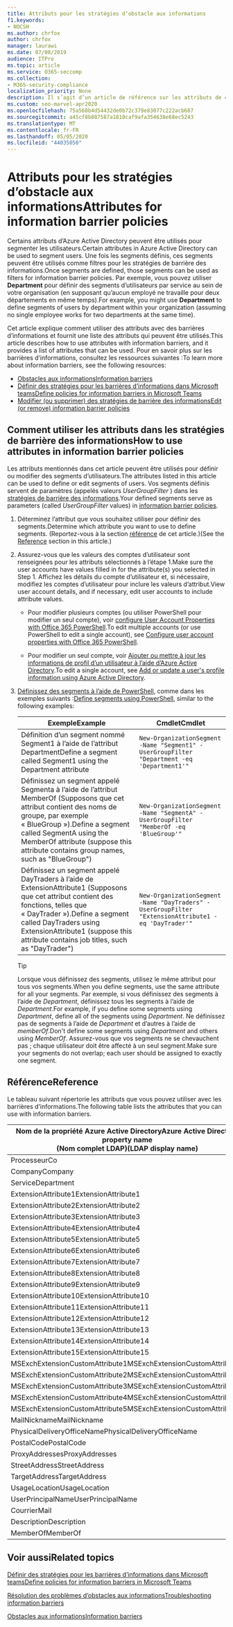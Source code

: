 ```yaml
---
title: Attributs pour les stratégies d’obstacle aux informations
f1.keywords:
- NOCSH
ms.author: chrfox
author: chrfox
manager: laurawi
ms.date: 07/08/2019
audience: ITPro
ms.topic: article
ms.service: O365-seccomp
ms.collection:
- M365-security-compliance
localization_priority: None
description: Il s’agit d’un article de référence sur les attributs de compte d’utilisateur Azure Active Directory que vous utilisez pour définir des segments de barrière des informations.
ms.custom: seo-marvel-apr2020
ms.openlocfilehash: 75a568b4d54432de0b72c379e83077c222acb687
ms.sourcegitcommit: a45cf8b887587a1810caf9afa354638e68ec5243
ms.translationtype: MT
ms.contentlocale: fr-FR
ms.lasthandoff: 05/05/2020
ms.locfileid: "44035050"
---
```

# <a name="attributes-for-information-barrier-policies"></a><span data-ttu-id="e31ba-103">Attributs pour les stratégies d’obstacle aux informations</span><span class="sxs-lookup"><span data-stu-id="e31ba-103">Attributes for information barrier policies</span></span>

<span data-ttu-id="e31ba-104">Certains attributs d’Azure Active Directory peuvent être utilisés pour segmenter les utilisateurs.</span><span class="sxs-lookup"><span data-stu-id="e31ba-104">Certain attributes in Azure Active Directory can be used to segment users.</span></span> <span data-ttu-id="e31ba-105">Une fois les segments définis, ces segments peuvent être utilisés comme filtres pour les stratégies de barrière des informations.</span><span class="sxs-lookup"><span data-stu-id="e31ba-105">Once segments are defined, those segments can be used as filters for information barrier policies.</span></span> <span data-ttu-id="e31ba-106">Par exemple, vous pouvez utiliser **Department** pour définir des segments d’utilisateurs par service au sein de votre organisation (en supposant qu’aucun employé ne travaille pour deux départements en même temps).</span><span class="sxs-lookup"><span data-stu-id="e31ba-106">For example, you might use **Department** to define segments of users by department within your organization (assuming no single employee works for two departments at the same time).</span></span> 

<span data-ttu-id="e31ba-107">Cet article explique comment utiliser des attributs avec des barrières d’informations et fournit une liste des attributs qui peuvent être utilisés.</span><span class="sxs-lookup"><span data-stu-id="e31ba-107">This article describes how to use attributes with information barriers, and it provides a list of attributes that can be used.</span></span> <span data-ttu-id="e31ba-108">Pour en savoir plus sur les barrières d’informations, consultez les ressources suivantes :</span><span class="sxs-lookup"><span data-stu-id="e31ba-108">To learn more about information barriers, see the following resources:</span></span>
- [<span data-ttu-id="e31ba-109">Obstacles aux informations</span><span class="sxs-lookup"><span data-stu-id="e31ba-109">Information barriers</span></span>](information-barriers.md)
- [<span data-ttu-id="e31ba-110">Définir des stratégies pour les barrières d’informations dans Microsoft teams</span><span class="sxs-lookup"><span data-stu-id="e31ba-110">Define policies for information barriers in Microsoft Teams</span></span>](information-barriers-policies.md)
- [<span data-ttu-id="e31ba-111">Modifier (ou supprimer) des stratégies de barrière des informations</span><span class="sxs-lookup"><span data-stu-id="e31ba-111">Edit (or remove) information barrier policies</span></span>](information-barriers-edit-segments-policies.md)

## <a name="how-to-use-attributes-in-information-barrier-policies"></a><span data-ttu-id="e31ba-112">Comment utiliser les attributs dans les stratégies de barrière des informations</span><span class="sxs-lookup"><span data-stu-id="e31ba-112">How to use attributes in information barrier policies</span></span>

<span data-ttu-id="e31ba-113">Les attributs mentionnés dans cet article peuvent être utilisés pour définir ou modifier des segments d’utilisateurs.</span><span class="sxs-lookup"><span data-stu-id="e31ba-113">The attributes listed in this article can be used to define or edit segments of users.</span></span> <span data-ttu-id="e31ba-114">Vos segments définis servent de paramètres (appelés valeurs *UserGroupFilter* ) dans les [stratégies de barrière des informations](information-barriers-policies.md).</span><span class="sxs-lookup"><span data-stu-id="e31ba-114">Your defined segments serve as parameters (called *UserGroupFilter* values) in [information barrier policies](information-barriers-policies.md).</span></span>

1. <span data-ttu-id="e31ba-115">Déterminez l’attribut que vous souhaitez utiliser pour définir des segments.</span><span class="sxs-lookup"><span data-stu-id="e31ba-115">Determine which attribute you want to use to define segments.</span></span> <span data-ttu-id="e31ba-116">(Reportez-vous à la section [référence](#reference) de cet article.)</span><span class="sxs-lookup"><span data-stu-id="e31ba-116">(See the [Reference](#reference) section in this article.)</span></span>

2. <span data-ttu-id="e31ba-117">Assurez-vous que les valeurs des comptes d’utilisateur sont renseignées pour les attributs sélectionnés à l’étape 1.</span><span class="sxs-lookup"><span data-stu-id="e31ba-117">Make sure the user accounts have values filled in for the attribute(s) you selected in Step 1.</span></span> <span data-ttu-id="e31ba-118">Affichez les détails du compte d’utilisateur et, si nécessaire, modifiez les comptes d’utilisateur pour inclure les valeurs d’attribut.</span><span class="sxs-lookup"><span data-stu-id="e31ba-118">View user account details, and if necessary, edit user accounts to include attribute values.</span></span> 

    - <span data-ttu-id="e31ba-119">Pour modifier plusieurs comptes (ou utiliser PowerShell pour modifier un seul compte), voir [configure User Account Properties with Office 365 PowerShell](https://docs.microsoft.com/office365/enterprise/powershell/configure-user-account-properties-with-office-365-powershell).</span><span class="sxs-lookup"><span data-stu-id="e31ba-119">To edit multiple accounts (or use PowerShell to edit a single account), see [Configure user account properties with Office 365 PowerShell](https://docs.microsoft.com/office365/enterprise/powershell/configure-user-account-properties-with-office-365-powershell).</span></span>

    - <span data-ttu-id="e31ba-120">Pour modifier un seul compte, voir [Ajouter ou mettre à jour les informations de profil d’un utilisateur à l’aide d’Azure Active Directory](https://docs.microsoft.com/azure/active-directory/fundamentals/active-directory-users-profile-azure-portal).</span><span class="sxs-lookup"><span data-stu-id="e31ba-120">To edit a single account, see [Add or update a user's profile information using Azure Active Directory](https://docs.microsoft.com/azure/active-directory/fundamentals/active-directory-users-profile-azure-portal).</span></span>

3. <span data-ttu-id="e31ba-121">[Définissez des segments à l’aide de PowerShell](information-barriers-policies.md#define-segments-using-powershell), comme dans les exemples suivants :</span><span class="sxs-lookup"><span data-stu-id="e31ba-121">[Define segments using PowerShell](information-barriers-policies.md#define-segments-using-powershell), similar to the following examples:</span></span>

    |<span data-ttu-id="e31ba-122">Exemple</span><span class="sxs-lookup"><span data-stu-id="e31ba-122">Example</span></span>  |<span data-ttu-id="e31ba-123">Cmdlet</span><span class="sxs-lookup"><span data-stu-id="e31ba-123">Cmdlet</span></span>  |
    |---------|---------|
    |<span data-ttu-id="e31ba-124">Définition d’un segment nommé Segment1 à l’aide de l’attribut Department</span><span class="sxs-lookup"><span data-stu-id="e31ba-124">Define a segment called Segment1 using the Department attribute</span></span>     | `New-OrganizationSegment -Name "Segment1" -UserGroupFilter "Department -eq 'Department1'"`        |
    |<span data-ttu-id="e31ba-125">Définissez un segment appelé Segmenta à l’aide de l’attribut MemberOf (Supposons que cet attribut contient des noms de groupe, par exemple « BlueGroup »).</span><span class="sxs-lookup"><span data-stu-id="e31ba-125">Define a segment called SegmentA using the MemberOf attribute (suppose this attribute contains group names, such as "BlueGroup")</span></span>     | `New-OrganizationSegment -Name "SegmentA" -UserGroupFilter "MemberOf -eq 'BlueGroup'"`        |
    |<span data-ttu-id="e31ba-126">Définissez un segment appelé DayTraders à l’aide de ExtensionAttribute1 (Supposons que cet attribut contient des fonctions, telles que « DayTrader »).</span><span class="sxs-lookup"><span data-stu-id="e31ba-126">Define a segment called DayTraders using ExtensionAttribute1 (suppose this attribute contains job titles, such as "DayTrader")</span></span>|`New-OrganizationSegment -Name "DayTraders" -UserGroupFilter "ExtensionAttribute1 -eq 'DayTrader'"` |

    > [!TIP]
    > <span data-ttu-id="e31ba-127">Lorsque vous définissez des segments, utilisez le même attribut pour tous vos segments.</span><span class="sxs-lookup"><span data-stu-id="e31ba-127">When you define segments, use the same attribute for all your segments.</span></span> <span data-ttu-id="e31ba-128">Par exemple, si vous définissez des segments à l’aide de *Department*, définissez tous les segments à l’aide de *Department*.</span><span class="sxs-lookup"><span data-stu-id="e31ba-128">For example, if you define some segments using *Department*, define all of the segments using *Department*.</span></span> <span data-ttu-id="e31ba-129">Ne définissez pas de segments à l’aide de *Department* et d’autres à l’aide de *memberOf*.</span><span class="sxs-lookup"><span data-stu-id="e31ba-129">Don't define some segments using *Department* and others using *MemberOf*.</span></span> <span data-ttu-id="e31ba-130">Assurez-vous que vos segments ne se chevauchent pas ; chaque utilisateur doit être affecté à un seul segment.</span><span class="sxs-lookup"><span data-stu-id="e31ba-130">Make sure your segments do not overlap; each user should be assigned to exactly one segment.</span></span> 

## <a name="reference"></a><span data-ttu-id="e31ba-131">Référence</span><span class="sxs-lookup"><span data-stu-id="e31ba-131">Reference</span></span>

<span data-ttu-id="e31ba-132">Le tableau suivant répertorie les attributs que vous pouvez utiliser avec les barrières d’informations.</span><span class="sxs-lookup"><span data-stu-id="e31ba-132">The following table lists the attributes that you can use with information barriers.</span></span>

|<span data-ttu-id="e31ba-133">Nom de la propriété Azure Active Directory</span><span class="sxs-lookup"><span data-stu-id="e31ba-133">Azure Active Directory property name</span></span><br/><span data-ttu-id="e31ba-134">(Nom complet LDAP)</span><span class="sxs-lookup"><span data-stu-id="e31ba-134">(LDAP display name)</span></span>  |<span data-ttu-id="e31ba-135">Nom de la propriété Exchange</span><span class="sxs-lookup"><span data-stu-id="e31ba-135">Exchange property name</span></span>  |
|---------|---------|
|<span data-ttu-id="e31ba-136">Processeur</span><span class="sxs-lookup"><span data-stu-id="e31ba-136">Co</span></span>       | <span data-ttu-id="e31ba-137">Processeur</span><span class="sxs-lookup"><span data-stu-id="e31ba-137">Co</span></span>        |
|<span data-ttu-id="e31ba-138">Company</span><span class="sxs-lookup"><span data-stu-id="e31ba-138">Company</span></span>     |<span data-ttu-id="e31ba-139">Company</span><span class="sxs-lookup"><span data-stu-id="e31ba-139">Company</span></span>         |
|<span data-ttu-id="e31ba-140">Service</span><span class="sxs-lookup"><span data-stu-id="e31ba-140">Department</span></span>     |<span data-ttu-id="e31ba-141">Service</span><span class="sxs-lookup"><span data-stu-id="e31ba-141">Department</span></span>         |
|<span data-ttu-id="e31ba-142">ExtensionAttribute1</span><span class="sxs-lookup"><span data-stu-id="e31ba-142">ExtensionAttribute1</span></span> |<span data-ttu-id="e31ba-143">CustomAttribute1</span><span class="sxs-lookup"><span data-stu-id="e31ba-143">CustomAttribute1</span></span>  |
|<span data-ttu-id="e31ba-144">ExtensionAttribute2</span><span class="sxs-lookup"><span data-stu-id="e31ba-144">ExtensionAttribute2</span></span> |<span data-ttu-id="e31ba-145">CustomAttribute2</span><span class="sxs-lookup"><span data-stu-id="e31ba-145">CustomAttribute2</span></span>  |
|<span data-ttu-id="e31ba-146">ExtensionAttribute3</span><span class="sxs-lookup"><span data-stu-id="e31ba-146">ExtensionAttribute3</span></span> |<span data-ttu-id="e31ba-147">CustomAttribute3</span><span class="sxs-lookup"><span data-stu-id="e31ba-147">CustomAttribute3</span></span>  |
|<span data-ttu-id="e31ba-148">ExtensionAttribute4</span><span class="sxs-lookup"><span data-stu-id="e31ba-148">ExtensionAttribute4</span></span> |<span data-ttu-id="e31ba-149">CustomAttribute4</span><span class="sxs-lookup"><span data-stu-id="e31ba-149">CustomAttribute4</span></span>  |
|<span data-ttu-id="e31ba-150">ExtensionAttribute5</span><span class="sxs-lookup"><span data-stu-id="e31ba-150">ExtensionAttribute5</span></span> |<span data-ttu-id="e31ba-151">CustomAttribute5</span><span class="sxs-lookup"><span data-stu-id="e31ba-151">CustomAttribute5</span></span>  |
|<span data-ttu-id="e31ba-152">ExtensionAttribute6</span><span class="sxs-lookup"><span data-stu-id="e31ba-152">ExtensionAttribute6</span></span> |<span data-ttu-id="e31ba-153">CustomAttribute6</span><span class="sxs-lookup"><span data-stu-id="e31ba-153">CustomAttribute6</span></span>  |
|<span data-ttu-id="e31ba-154">ExtensionAttribute7</span><span class="sxs-lookup"><span data-stu-id="e31ba-154">ExtensionAttribute7</span></span> |<span data-ttu-id="e31ba-155">CustomAttribute7</span><span class="sxs-lookup"><span data-stu-id="e31ba-155">CustomAttribute7</span></span>  |
|<span data-ttu-id="e31ba-156">ExtensionAttribute8</span><span class="sxs-lookup"><span data-stu-id="e31ba-156">ExtensionAttribute8</span></span> |<span data-ttu-id="e31ba-157">CustomAttribute8</span><span class="sxs-lookup"><span data-stu-id="e31ba-157">CustomAttribute8</span></span>  |
|<span data-ttu-id="e31ba-158">ExtensionAttribute9</span><span class="sxs-lookup"><span data-stu-id="e31ba-158">ExtensionAttribute9</span></span> |<span data-ttu-id="e31ba-159">CustomAttribute9</span><span class="sxs-lookup"><span data-stu-id="e31ba-159">CustomAttribute9</span></span>  |
|<span data-ttu-id="e31ba-160">ExtensionAttribute10</span><span class="sxs-lookup"><span data-stu-id="e31ba-160">ExtensionAttribute10</span></span> |<span data-ttu-id="e31ba-161">CustomAttribute10</span><span class="sxs-lookup"><span data-stu-id="e31ba-161">CustomAttribute10</span></span>  |
|<span data-ttu-id="e31ba-162">ExtensionAttribute11</span><span class="sxs-lookup"><span data-stu-id="e31ba-162">ExtensionAttribute11</span></span> |<span data-ttu-id="e31ba-163">CustomAttribute11</span><span class="sxs-lookup"><span data-stu-id="e31ba-163">CustomAttribute11</span></span>  |
|<span data-ttu-id="e31ba-164">ExtensionAttribute12</span><span class="sxs-lookup"><span data-stu-id="e31ba-164">ExtensionAttribute12</span></span> |<span data-ttu-id="e31ba-165">CustomAttribute12</span><span class="sxs-lookup"><span data-stu-id="e31ba-165">CustomAttribute12</span></span>  |
|<span data-ttu-id="e31ba-166">ExtensionAttribute13</span><span class="sxs-lookup"><span data-stu-id="e31ba-166">ExtensionAttribute13</span></span> |<span data-ttu-id="e31ba-167">CustomAttribute13</span><span class="sxs-lookup"><span data-stu-id="e31ba-167">CustomAttribute13</span></span>  |
|<span data-ttu-id="e31ba-168">ExtensionAttribute14</span><span class="sxs-lookup"><span data-stu-id="e31ba-168">ExtensionAttribute14</span></span> |<span data-ttu-id="e31ba-169">CustomAttribute14</span><span class="sxs-lookup"><span data-stu-id="e31ba-169">CustomAttribute14</span></span>  |
|<span data-ttu-id="e31ba-170">ExtensionAttribute15</span><span class="sxs-lookup"><span data-stu-id="e31ba-170">ExtensionAttribute15</span></span> |<span data-ttu-id="e31ba-171">CustomAttribute15</span><span class="sxs-lookup"><span data-stu-id="e31ba-171">CustomAttribute15</span></span>  |
|<span data-ttu-id="e31ba-172">MSExchExtensionCustomAttribute1</span><span class="sxs-lookup"><span data-stu-id="e31ba-172">MSExchExtensionCustomAttribute1</span></span> |<span data-ttu-id="e31ba-173">ExtensionCustomAttribute1</span><span class="sxs-lookup"><span data-stu-id="e31ba-173">ExtensionCustomAttribute1</span></span> |
|<span data-ttu-id="e31ba-174">MSExchExtensionCustomAttribute2</span><span class="sxs-lookup"><span data-stu-id="e31ba-174">MSExchExtensionCustomAttribute2</span></span> |<span data-ttu-id="e31ba-175">ExtensionCustomAttribute2</span><span class="sxs-lookup"><span data-stu-id="e31ba-175">ExtensionCustomAttribute2</span></span> |
|<span data-ttu-id="e31ba-176">MSExchExtensionCustomAttribute3</span><span class="sxs-lookup"><span data-stu-id="e31ba-176">MSExchExtensionCustomAttribute3</span></span> |<span data-ttu-id="e31ba-177">ExtensionCustomAttribute3</span><span class="sxs-lookup"><span data-stu-id="e31ba-177">ExtensionCustomAttribute3</span></span> |
|<span data-ttu-id="e31ba-178">MSExchExtensionCustomAttribute4</span><span class="sxs-lookup"><span data-stu-id="e31ba-178">MSExchExtensionCustomAttribute4</span></span> |<span data-ttu-id="e31ba-179">ExtensionCustomAttribute4</span><span class="sxs-lookup"><span data-stu-id="e31ba-179">ExtensionCustomAttribute4</span></span> |
|<span data-ttu-id="e31ba-180">MSExchExtensionCustomAttribute5</span><span class="sxs-lookup"><span data-stu-id="e31ba-180">MSExchExtensionCustomAttribute5</span></span> |<span data-ttu-id="e31ba-181">ExtensionCustomAttribute5</span><span class="sxs-lookup"><span data-stu-id="e31ba-181">ExtensionCustomAttribute5</span></span> |
|<span data-ttu-id="e31ba-182">MailNickname</span><span class="sxs-lookup"><span data-stu-id="e31ba-182">MailNickname</span></span> |<span data-ttu-id="e31ba-183">Alias</span><span class="sxs-lookup"><span data-stu-id="e31ba-183">Alias</span></span> |
|<span data-ttu-id="e31ba-184">PhysicalDeliveryOfficeName</span><span class="sxs-lookup"><span data-stu-id="e31ba-184">PhysicalDeliveryOfficeName</span></span> |<span data-ttu-id="e31ba-185">Office</span><span class="sxs-lookup"><span data-stu-id="e31ba-185">Office</span></span> |
|<span data-ttu-id="e31ba-186">PostalCode</span><span class="sxs-lookup"><span data-stu-id="e31ba-186">PostalCode</span></span> |<span data-ttu-id="e31ba-187">PostalCode</span><span class="sxs-lookup"><span data-stu-id="e31ba-187">PostalCode</span></span> |
|<span data-ttu-id="e31ba-188">ProxyAddresses</span><span class="sxs-lookup"><span data-stu-id="e31ba-188">ProxyAddresses</span></span> |<span data-ttu-id="e31ba-189">EmailAddresses</span><span class="sxs-lookup"><span data-stu-id="e31ba-189">EmailAddresses</span></span> |
|<span data-ttu-id="e31ba-190">StreetAddress</span><span class="sxs-lookup"><span data-stu-id="e31ba-190">StreetAddress</span></span> |<span data-ttu-id="e31ba-191">StreetAddress</span><span class="sxs-lookup"><span data-stu-id="e31ba-191">StreetAddress</span></span> |
|<span data-ttu-id="e31ba-192">TargetAddress</span><span class="sxs-lookup"><span data-stu-id="e31ba-192">TargetAddress</span></span> |<span data-ttu-id="e31ba-193">ExternalEmailAddress</span><span class="sxs-lookup"><span data-stu-id="e31ba-193">ExternalEmailAddress</span></span> |
|<span data-ttu-id="e31ba-194">UsageLocation</span><span class="sxs-lookup"><span data-stu-id="e31ba-194">UsageLocation</span></span> |<span data-ttu-id="e31ba-195">UsageLocation</span><span class="sxs-lookup"><span data-stu-id="e31ba-195">UsageLocation</span></span> |
|<span data-ttu-id="e31ba-196">UserPrincipalName</span><span class="sxs-lookup"><span data-stu-id="e31ba-196">UserPrincipalName</span></span>    |<span data-ttu-id="e31ba-197">UserPrincipalName</span><span class="sxs-lookup"><span data-stu-id="e31ba-197">UserPrincipalName</span></span>    |
|<span data-ttu-id="e31ba-198">Courrier</span><span class="sxs-lookup"><span data-stu-id="e31ba-198">Mail</span></span>    |<span data-ttu-id="e31ba-199">WindowsEmailAddress</span><span class="sxs-lookup"><span data-stu-id="e31ba-199">WindowsEmailAddress</span></span>    |
|<span data-ttu-id="e31ba-200">Description</span><span class="sxs-lookup"><span data-stu-id="e31ba-200">Description</span></span>    |<span data-ttu-id="e31ba-201">Description</span><span class="sxs-lookup"><span data-stu-id="e31ba-201">Description</span></span>    |
|<span data-ttu-id="e31ba-202">MemberOf</span><span class="sxs-lookup"><span data-stu-id="e31ba-202">MemberOf</span></span>    |<span data-ttu-id="e31ba-203">MemberOfGroup</span><span class="sxs-lookup"><span data-stu-id="e31ba-203">MemberOfGroup</span></span>    |

## <a name="related-topics"></a><span data-ttu-id="e31ba-204">Voir aussi</span><span class="sxs-lookup"><span data-stu-id="e31ba-204">Related topics</span></span>

[<span data-ttu-id="e31ba-205">Définir des stratégies pour les barrières d’informations dans Microsoft teams</span><span class="sxs-lookup"><span data-stu-id="e31ba-205">Define policies for information barriers in Microsoft Teams</span></span>](information-barriers-policies.md)

[<span data-ttu-id="e31ba-206">Résolution des problèmes d’obstacles aux informations</span><span class="sxs-lookup"><span data-stu-id="e31ba-206">Troubleshooting information barriers</span></span>](information-barriers-troubleshooting.md)

[<span data-ttu-id="e31ba-207">Obstacles aux informations</span><span class="sxs-lookup"><span data-stu-id="e31ba-207">Information barriers</span></span>](information-barriers.md)



